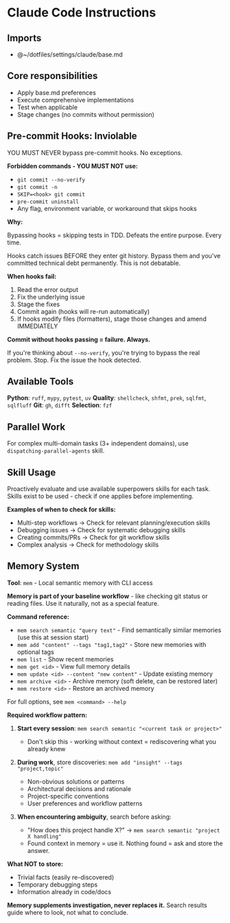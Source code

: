 # Claude Code Instructions

## Imports

- @~/dotfiles/settings/claude/base.md

## **Core responsibilities**

- Apply base.md preferences
- Execute comprehensive implementations
- Test when applicable
- Stage changes (no commits without permission)

## **Pre-commit Hooks: Inviolable**

YOU MUST NEVER bypass pre-commit hooks. No exceptions.

**Forbidden commands - YOU MUST NOT use:**

- `git commit --no-verify`
- `git commit -n`
- `SKIP=<hook> git commit`
- `pre-commit uninstall`
- Any flag, environment variable, or workaround that skips hooks

**Why:**

Bypassing hooks = skipping tests in TDD. Defeats the entire purpose. Every time.

Hooks catch issues BEFORE they enter git history. Bypass them and you've committed technical debt permanently. This is not debatable.

**When hooks fail:**

1. Read the error output
2. Fix the underlying issue
3. Stage the fixes
4. Commit again (hooks will re-run automatically)
5. If hooks modify files (formatters), stage those changes and amend IMMEDIATELY

**Commit without hooks passing = failure. Always.**

If you're thinking about `--no-verify`, you're trying to bypass the real problem. Stop. Fix the issue the hook detected.

## **Available Tools**

**Python**: `ruff`, `mypy`, `pytest`, `uv`
**Quality**: `shellcheck`, `shfmt`, `prek`, `sqlfmt`, `sqlfluff`
**Git**: `gh`, `difft`
**Selection**: `fzf`

## **Parallel Work**

For complex multi-domain tasks (3+ independent domains), use `dispatching-parallel-agents` skill.

## **Skill Usage**

Proactively evaluate and use available superpowers skills for each task. Skills exist to be used - check if one applies before implementing.

**Examples of when to check for skills:**

- Multi-step workflows → Check for relevant planning/execution skills
- Debugging issues → Check for systematic debugging skills
- Creating commits/PRs → Check for git workflow skills
- Complex analysis → Check for methodology skills

## **Memory System**

**Tool**: `mem` - Local semantic memory with CLI access

**Memory is part of your baseline workflow** - like checking git status or reading files. Use it naturally, not as a special feature.

**Command reference:**

- `mem search semantic "query text"` - Find semantically similar memories (use this at session start)
- `mem add "content" --tags "tag1,tag2"` - Store new memories with optional tags
- `mem list` - Show recent memories
- `mem get <id>` - View full memory details
- `mem update <id> --content "new content"` - Update existing memory
- `mem archive <id>` - Archive memory (soft delete, can be restored later)
- `mem restore <id>` - Restore an archived memory

For full options, see `mem <command> --help`

**Required workflow pattern:**

1. **Start every session**: `mem search semantic "<current task or project>"`
   - Don't skip this - working without context = rediscovering what you already knew

2. **During work**, store discoveries: `mem add "insight" --tags "project,topic"`
   - Non-obvious solutions or patterns
   - Architectural decisions and rationale
   - Project-specific conventions
   - User preferences and workflow patterns

3. **When encountering ambiguity**, search before asking:
   - "How does this project handle X?" → `mem search semantic "project X handling"`
   - Found context in memory = use it. Nothing found = ask and store the answer.

**What NOT to store:**

- Trivial facts (easily re-discovered)
- Temporary debugging steps
- Information already in code/docs

**Memory supplements investigation, never replaces it.** Search results guide where to look, not what to conclude.

